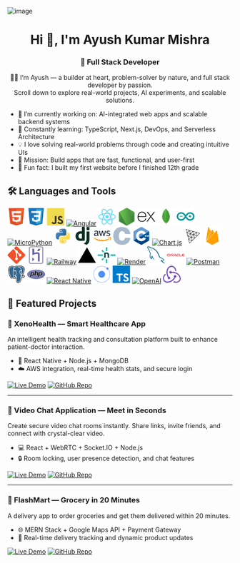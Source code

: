 ![image](https://github.com/user-attachments/assets/0313557b-7172-4d4b-a162-908b42d9f36d)

<div align="center">
  <h1><b>Hi 👋, I'm Ayush Kumar Mishra</b></h1>
</div>
<div align="center">

  <h3>🚀 Full Stack Developer</h3>
  <p>👨‍💻 I’m Ayush — a builder at heart, problem-solver by nature, and full stack developer by passion.<br>
  Scroll down to explore real-world projects, AI experiments, and scalable solutions.</p>

</div>

<div align="left">

- 🔭 I’m currently working on: AI-integrated web apps and scalable backend systems  
- 🧠 Constantly learning: TypeScript, Next.js, DevOps, and Serverless Architecture  
- 💡 I love solving real-world problems through code and creating intuitive UIs  
- 🎯 Mission: Build apps that are fast, functional, and user-first  
- 🧩 Fun fact: I built my first website before I finished 12th grade
</div>



## 🛠️ Languages and Tools
<a href="https://developer.mozilla.org/en-US/docs/Web/HTML"><img src="https://raw.githubusercontent.com/devicons/devicon/master/icons/html5/html5-original.svg" alt="HTML" width="40"/></a>
<a href="https://developer.mozilla.org/en-US/docs/Web/CSS"><img src="https://raw.githubusercontent.com/devicons/devicon/master/icons/css3/css3-original.svg" alt="CSS" width="40"/></a>
<a href="https://developer.mozilla.org/en-US/docs/Web/JavaScript"><img src="https://raw.githubusercontent.com/devicons/devicon/master/icons/javascript/javascript-original.svg" alt="JavaScript" width="40"/></a>
<a href="https://angular.io/"><img src="https://angular.io/assets/images/logos/angular/angular.svg" alt="Angular" width="40"/></a>
<a href="https://reactjs.org/"><img src="https://raw.githubusercontent.com/devicons/devicon/master/icons/react/react-original.svg" alt="React" width="40"/></a>
<a href="https://nodejs.org/"><img src="https://raw.githubusercontent.com/devicons/devicon/master/icons/nodejs/nodejs-original.svg" alt="Node.js" width="40"/></a>
<a href="https://expressjs.com/"><img src="https://raw.githubusercontent.com/devicons/devicon/master/icons/express/express-original.svg" alt="Express" width="40"/></a>
<a href="https://www.mongodb.com/"><img src="https://raw.githubusercontent.com/devicons/devicon/master/icons/mongodb/mongodb-original.svg" alt="MongoDB" width="40"/></a>
<a href="https://www.arduino.cc/"><img src="https://raw.githubusercontent.com/devicons/devicon/master/icons/arduino/arduino-original.svg" alt="Arduino" width="40"/></a>
<a href="https://micropython.org/"><img src="https://cdn.jsdelivr.net/gh/devicons/devicon/icons/python/python-original.svg" alt="MicroPython" width="40"/></a>
<a href="https://www.python.org/"><img src="https://raw.githubusercontent.com/devicons/devicon/master/icons/python/python-original.svg" alt="Python" width="40"/></a>
<a href="https://www.djangoproject.com/"><img src="https://raw.githubusercontent.com/devicons/devicon/master/icons/django/django-plain.svg" alt="Django" width="40"/></a>
<a href="https://aws.amazon.com/"><img src="https://raw.githubusercontent.com/devicons/devicon/master/icons/amazonwebservices/amazonwebservices-original-wordmark.svg" alt="AWS" width="40"/></a>
<a href="https://en.wikipedia.org/wiki/C_(programming_language)"><img src="https://raw.githubusercontent.com/devicons/devicon/master/icons/c/c-original.svg" alt="C" width="40"/></a>
<a href="https://en.wikipedia.org/wiki/C%2B%2B"><img src="https://raw.githubusercontent.com/devicons/devicon/master/icons/cplusplus/cplusplus-original.svg" alt="C++" width="40"/></a>
<a href="https://www.chartjs.org/"><img src="https://www.chartjs.org/media/logo-title.svg" alt="Chart.js" width="40"/></a>
<a href="https://threejs.org/"><img src="https://raw.githubusercontent.com/devicons/devicon/master/icons/threejs/threejs-original.svg" alt="Three.js" width="40"/></a>
<a href="https://firebase.google.com/"><img src="https://raw.githubusercontent.com/devicons/devicon/master/icons/firebase/firebase-plain.svg" alt="Firebase" width="40"/></a>
<a href="https://git-scm.com/"><img src="https://raw.githubusercontent.com/devicons/devicon/master/icons/git/git-original.svg" alt="Git" width="40"/></a>
<a href="https://www.heroku.com/"><img src="https://raw.githubusercontent.com/devicons/devicon/master/icons/heroku/heroku-original.svg" alt="Heroku" width="40"/></a>
<a href="https://railway.app/"><img src="https://avatars.githubusercontent.com/u/78751256?s=200&v=4" alt="Railway" width="40"/></a>
<a href="https://vercel.com/"><img src="https://raw.githubusercontent.com/devicons/devicon/master/icons/vercel/vercel-original.svg" alt="Vercel" width="40"/></a>
<a href="https://www.netlify.com/"><img src="https://raw.githubusercontent.com/devicons/devicon/master/icons/netlify/netlify-original.svg" alt="Netlify" width="40"/></a>
<a href="https://render.com/"><img src="https://www.svgrepo.com/show/414096/render.svg" alt="Render" width="40"/></a>
<a href="https://www.mysql.com/"><img src="https://raw.githubusercontent.com/devicons/devicon/master/icons/mysql/mysql-original.svg" alt="MySQL" width="40"/></a>
<a href="https://www.oracle.com/"><img src="https://raw.githubusercontent.com/devicons/devicon/master/icons/oracle/oracle-original.svg" alt="Oracle" width="40"/></a>
<a href="https://www.postman.com/"><img src="https://www.vectorlogo.zone/logos/getpostman/getpostman-icon.svg" alt="Postman" width="40"/></a>
<a href="https://www.postgresql.org/"><img src="https://raw.githubusercontent.com/devicons/devicon/master/icons/postgresql/postgresql-original.svg" alt="PostgreSQL" width="40"/></a>
<a href="https://www.php.net/"><img src="https://raw.githubusercontent.com/devicons/devicon/master/icons/php/php-original.svg" alt="PHP" width="40"/></a>
<a href="https://reactnative.dev/"><img src="https://reactnative.dev/img/header_logo.svg" alt="React Native" width="40"/></a>
<a href="https://ionicframework.com/"><img src="https://raw.githubusercontent.com/devicons/devicon/master/icons/ionic/ionic-original.svg" alt="Ionic" width="40"/></a>
<a href="https://www.typescriptlang.org/"><img src="https://raw.githubusercontent.com/devicons/devicon/master/icons/typescript/typescript-original.svg" alt="TypeScript" width="40"/></a>
<a href="https://openai.com/"><img src="https://avatars.githubusercontent.com/u/14957082?s=200&v=4" alt="OpenAI" width="40"/></a>
<a href="https://redux.js.org/"><img src="https://raw.githubusercontent.com/devicons/devicon/master/icons/redux/redux-original.svg" alt="Redux" width="40"/></a>

## 🚀 Featured Projects

### 🏥 XenoHealth — Smart Healthcare App
An intelligent health tracking and consultation platform built to enhance patient-doctor interaction.  
- 📱 React Native + Node.js + MongoDB  
- ☁️ AWS integration, real-time health stats, and secure login  

[![Live Demo](https://img.shields.io/badge/Live-Demo-blue?style=for-the-badge&logo=vercel)](https://xenohealth.netlify.app/)
[![GitHub Repo](https://img.shields.io/badge/GitHub-Repo-black?style=for-the-badge&logo=github)](https://github.com/AyushKumarMishra5/Hospital-Management-System)

---

### 🎥 Video Chat Application — Meet in Seconds
Create secure video chat rooms instantly. Share links, invite friends, and connect with crystal-clear video.  
- 💻 React + WebRTC + Socket.IO + Node.js  
- 🔒 Room locking, user presence detection, and chat features  

[![Live Demo](https://img.shields.io/badge/Live-Demo-blue?style=for-the-badge&logo=vercel)](https://video-chat-application-xggq.onrender.com/)
[![GitHub Repo](https://img.shields.io/badge/GitHub-Repo-black?style=for-the-badge&logo=github)](https://github.com/AyushKumarMishra5/Video-Chat-Application)

---

### 🛒 FlashMart — Grocery in 20 Minutes
A delivery app to order groceries and get them delivered within 20 minutes.  
- 🌐 MERN Stack + Google Maps API + Payment Gateway  
- 🛵 Real-time delivery tracking and dynamic product updates  

[![Live Demo](https://img.shields.io/badge/Live-Demo-blue?style=for-the-badge&logo=vercel)](https://flashmart.netlify.app/)
[![GitHub Repo](https://img.shields.io/badge/GitHub-Repo-black?style=for-the-badge&logo=github)](https://github.com/AyushKumarMishra5/FlashMart)





